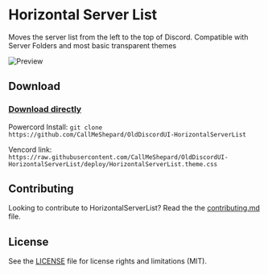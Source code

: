 # Horizontal Server List

Moves the server list from the left to the top of Discord. Compatible with Server Folders and most basic transparent themes

![Preview](https://i.imgur.com/yVDtwvF.png)

## Download

### [Download directly](https://github.com/CallMeShepard/OldDiscordUI-HorizontalServerList/releases/download/v2.1.0/HorizontalServerList.theme.css)

Powercord Install: `git clone https://github.com/CallMeShepard/OldDiscordUI-HorizontalServerList`

Vencord link: `https://raw.githubusercontent.com/CallMeShepard/OldDiscordUI-HorizontalServerList/deploy/HorizontalServerList.theme.css`

## Contributing

Looking to contribute to HorizontalServerList? Read the the [contributing.md](https://github.com/DiscordStyles/HorizontalServerList/blob/master/CONTRIBUTING.md) file.

## License

See the [LICENSE](https://github.com/DiscordStyles/HorizontalServerList/blob/master/LICENSE.md) file for license rights and limitations (MIT).
